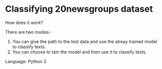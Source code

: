 # Classifying 20newsgroups dataset

How does it work?

There are two modes- 
1. You can give the path to the test data and use the alreay trained model to classify texts.
2. You can choose to tain the model and then use it to classify texts.

Language: Python 3
